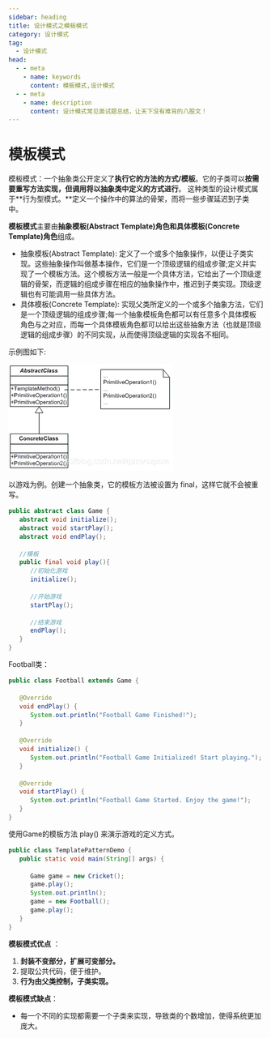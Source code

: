 ```yaml
---
sidebar: heading
title: 设计模式之模板模式
category: 设计模式
tag:
  - 设计模式
head:
  - - meta
    - name: keywords
      content: 模板模式,设计模式
  - - meta
    - name: description
      content: 设计模式常见面试题总结，让天下没有难背的八股文！
---
```



# 模板模式

模板模式：一个抽象类公开定义了**执行它的方法的方式/模板**。它的子类可以**按需要重写方法实现，但调用将以抽象类中定义的方式进行**。 这种类型的设计模式属于**行为型模式。**定义一个操作中的算法的骨架，而将一些步骤延迟到子类中。

**模板模式**主要由**抽象模板(Abstract Template)角色和具体模板(Concrete Template)角色**组成。

- 抽象模板(Abstract Template): 定义了一个或多个抽象操作，以便让子类实现。这些抽象操作叫做基本操作，它们是一个顶级逻辑的组成步骤;定义并实现了一个模板方法。这个模板方法一般是一个具体方法，它给出了一个顶级逻辑的骨架，而逻辑的组成步骤在相应的抽象操作中，推迟到子类实现。顶级逻辑也有可能调用一些具体方法。
- 具体模板(Concrete Template): 实现父类所定义的一个或多个抽象方法，它们是一个顶级逻辑的组成步骤;每一个抽象模板角色都可以有任意多个具体模板角色与之对应，而每一个具体模板角色都可以给出这些抽象方法（也就是顶级逻辑的组成步骤）的不同实现，从而使得顶级逻辑的实现各不相同。

示例图如下:

![](img_4-template/%E6%A8%A1%E6%9D%BF%E6%96%B9%E6%B3%95.jpg)

以游戏为例。创建一个抽象类，它的模板方法被设置为 final，这样它就不会被重写。

```java
public abstract class Game {
   abstract void initialize();
   abstract void startPlay();
   abstract void endPlay();
 
   //模板
   public final void play(){
      //初始化游戏
      initialize();
 
      //开始游戏
      startPlay();
 
      //结束游戏
      endPlay();
   }
}
```

Football类：

```java
public class Football extends Game {
 
   @Override
   void endPlay() {
      System.out.println("Football Game Finished!");
   }
 
   @Override
   void initialize() {
      System.out.println("Football Game Initialized! Start playing.");
   }
 
   @Override
   void startPlay() {
      System.out.println("Football Game Started. Enjoy the game!");
   }
}
```

使用Game的模板方法 play() 来演示游戏的定义方式。

```java
public class TemplatePatternDemo {
   public static void main(String[] args) {
 
      Game game = new Cricket();
      game.play();
      System.out.println();
      game = new Football();
      game.play();      
   }
}
```

**模板模式优点** ：

1. **封装不变部分，扩展可变部分。**
2. 提取公共代码，便于维护。
3. **行为由父类控制，子类实现。**

**模板模式缺点**：

- 每一个不同的实现都需要一个子类来实现，导致类的个数增加，使得系统更加庞大。

